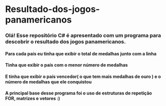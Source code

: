 # Resultado-dos-jogos-panamericanos
### Olá! Esse repositório C# é apresentado com um programa para descobrir o resultado dos jogos panamericanos.
#### Para cada país eu tinha que exibir o total de medalhas junto com a linha
#### Tinha que exibir o país com o menor número de medalhas
#### E tinha que exibir o país vencedor( o que tem mais medalhas de ouro ) e o número de medalhas que ele conquistou
#### A principal base desse programa foi o uso de estruturas de repetição FOR, matrizes e vetores :)
